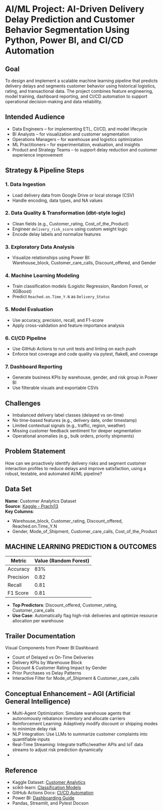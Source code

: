 #  AI/ML Project: **AI-Driven Delivery Delay Prediction and Customer Behavior Segmentation Using Python, Power BI, and CI/CD Automation**

## Goal
To design and implement a scalable machine learning pipeline that predicts delivery delays and segments customer behavior using historical logistics, rating, and transactional data. The project combines feature engineering, model training, dashboard reporting, and CI/CD automation to support operational decision-making and data reliability.

## Intended Audience

- Data Engineers – for implementing ETL, CI/CD, and model lifecycle  
- BI Analysts – for visualization and customer segmentation  
- Operations Managers – for warehouse and logistics optimization  
- ML Practitioners – for experimentation, evaluation, and insights  
- Product and Strategy Teams – to support delay reduction and customer experience improvement

## Strategy & Pipeline Steps

### 1. Data Ingestion
- Load delivery data from Google Drive or local storage (CSV)
- Handle encoding, data types, and NA values

### 2. Data Quality & Transformation (dbt-style logic)
- Clean fields (e.g., Customer_rating, Cost_of_the_Product)
- Engineer `delivery_risk_score` using custom weight logic
- Encode delay labels and normalize features

### 3. Exploratory Data Analysis
- Visualize relationships using Power BI:  
  Warehouse_block, Customer_care_calls, Discount_offered, and Gender

### 4. Machine Learning Modeling
- Train classification models (Logistic Regression, Random Forest, or XGBoost)
- Predict `Reached.on.Time_Y.N` as `Delivery_Status`

### 5. Model Evaluation
- Use accuracy, precision, recall, and F1-score
- Apply cross-validation and feature importance analysis

### 6. CI/CD Pipeline
- Use GitHub Actions to run unit tests and linting on each push
- Enforce test coverage and code quality via pytest, flake8, and coverage

### 7. Dashboard Reporting
- Generate business KPIs by warehouse, gender, and risk group in Power BI
- Use filterable visuals and exportable CSVs

##  Challenges
- Imbalanced delivery label classes (delayed vs on-time)  
- No time-based features (e.g., delivery date, order timestamp)  
- Limited contextual signals (e.g., traffic, region, weather)  
- Missing customer feedback sentiment for deeper segmentation  
- Operational anomalies (e.g., bulk orders, priority shipments)

## Problem Statement

How can we proactively identify delivery risks and segment customer interaction profiles to reduce delays and improve satisfaction, using a robust, testable, and automated AI/ML pipeline?

## Data Set

**Name**: Customer Analytics Dataset  
**Source**: [Kaggle - Prachi13](https://www.kaggle.com/datasets/prachi13/customer-analytics)  
**Key Columns**:  
- Warehouse_block, Customer_rating, Discount_offered, Reached.on.Time_Y.N  
- Gender, Mode_of_Shipment, Customer_care_calls, Cost_of_the_Product  

## MACHINE LEARNING PREDICTION & OUTCOMES

| Metric             | Value (Random Forest) |
|--------------------|------------------------|
| Accuracy           | 83%                    |
| Precision          | 0.82                   |
| Recall             | 0.81                   |
| F1 Score           | 0.81                   |

- **Top Predictors**: Discount_offered, Customer_rating, Customer_care_calls  
- **Use Case**: Automatically flag high-risk deliveries and optimize resource allocation per warehouse

## Trailer Documentation

Visual Components from Power BI Dashboard:
- Count of Delayed vs On-Time Deliveries  
- Delivery KPIs by Warehouse Block  
- Discount & Customer Rating Impact by Gender  
- Prior Purchases vs Delay Patterns  
- Interactive Filter for Mode_of_Shipment & Customer_care_calls

## Conceptual Enhancement – AGI (Artificial General Intelligence)

- Multi-Agent Optimization: Simulate warehouse agents that autonomously rebalance inventory and allocate carriers  
- Reinforcement Learning: Adaptively modify discount or shipping modes to minimize delay risk  
- NLP Integration: Use LLMs to summarize customer complaints into quantifiable inputs  
- Real-Time Streaming: Integrate traffic/weather APIs and IoT data streams to adjust risk prediction dynamically
- 

## Reference
- Kaggle Dataset: [Customer Analytics](https://www.kaggle.com/datasets/prachi13/customer-analytics)  
- scikit-learn: [Classification Models](https://scikit-learn.org/stable/)  
- GitHub Actions Docs: [CI/CD Automation](https://docs.github.com/en/actions)  
- Power BI: [Dashboarding Guide](https://learn.microsoft.com/en-us/power-bi/)  
- Pandas, Streamlit, and Pytest Docson
